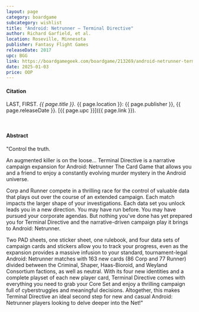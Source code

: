 ```yaml
---
layout: page
category: boardgame
subcategory: wishlist
title: "Android: Netrunner – Terminal Directive"
author: Richard Garfield, et al.
location: Roseville, Minnesota
publisher: Fantasy Flight Games
releaseDate: 2017
upc: BGG
link: https://boardgamegeek.com/boardgame/213269/android-netrunner-terminal-directive/credits
date: 2025-01-03
price: OOP
---
```


#### Citation

LAST, FIRST. *{{ page.title }}.* {{ page.location }}: {{ page.publisher }}, {{ page.releaseDate }}. [{{ page.upc }}]({{ page.link }}).

<br>


#### Abstract

"Control the truth.

An augmented killer is on the loose… Terminal Directive is a narrative campaign expansion for Android: Netrunner The Card Game that allows you and a friend to enjoy a constantly evolving murder mystery in the Android universe.

Corp and Runner compete in a thrilling race for the control of valuable data that plays out over the course of an extended campaign. Each match impacts the larger shape of your investigations. Each data set you unlock leads you in a new direction. You may have run before. You may have pursued your corporate agendas. But nothing you've done has yet prepared you for Terminal Directive and the narrative-driven campaign play it brings to Android: Netrunner.

Two PAD sheets, one sticker sheet, one rulebook, and four data sets of campaign cards and stickers allow you to track your progress, even as the expansion provides a massive infusion to your standard, tournament-legal Android: Netrunner matches with 163 new cards (86 Corp and 77 Runner) divided between the Criminal, Shaper, Haas-Bioroid, and Weyland Consortium factions, as well as neutral. With its four new identities and a complete playset of each new player card, Terminal Directive comes with everything you need to grab your Core Set and enjoy a thrilling campaign full of cyberstruggles and meaningful decisions. Altogether, this makes Terminal Directive an ideal second step for new and casual Android: Netrunner players looking to delve deeper into the Net!"
